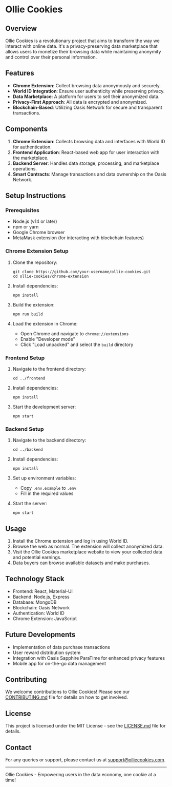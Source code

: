 # Ollie Cookies

## Overview

Ollie Cookies is a revolutionary project that aims to transform the way we interact with online data. It's a privacy-preserving data marketplace that allows users to monetize their browsing data while maintaining anonymity and control over their personal information.

## Features

- **Chrome Extension**: Collect browsing data anonymously and securely.
- **World ID Integration**: Ensure user authenticity while preserving privacy.
- **Data Marketplace**: A platform for users to sell their anonymized data.
- **Privacy-First Approach**: All data is encrypted and anonymized.
- **Blockchain-Based**: Utilizing Oasis Network for secure and transparent transactions.

## Components

1. **Chrome Extension**: Collects browsing data and interfaces with World ID for authentication.
2. **Frontend Application**: React-based web app for user interaction with the marketplace.
3. **Backend Server**: Handles data storage, processing, and marketplace operations.
4. **Smart Contracts**: Manage transactions and data ownership on the Oasis Network.

## Setup Instructions

### Prerequisites

- Node.js (v14 or later)
- npm or yarn
- Google Chrome browser
- MetaMask extension (for interacting with blockchain features)

### Chrome Extension Setup

1. Clone the repository:
   ```
   git clone https://github.com/your-username/ollie-cookies.git
   cd ollie-cookies/chrome-extension
   ```

2. Install dependencies:
   ```
   npm install
   ```

3. Build the extension:
   ```
   npm run build
   ```

4. Load the extension in Chrome:
   - Open Chrome and navigate to `chrome://extensions`
   - Enable "Developer mode"
   - Click "Load unpacked" and select the `build` directory

### Frontend Setup

1. Navigate to the frontend directory:
   ```
   cd ../frontend
   ```

2. Install dependencies:
   ```
   npm install
   ```

3. Start the development server:
   ```
   npm start
   ```

### Backend Setup

1. Navigate to the backend directory:
   ```
   cd ../backend
   ```

2. Install dependencies:
   ```
   npm install
   ```

3. Set up environment variables:
   - Copy `.env.example` to `.env`
   - Fill in the required values

4. Start the server:
   ```
   npm start
   ```

## Usage

1. Install the Chrome extension and log in using World ID.
2. Browse the web as normal. The extension will collect anonymized data.
3. Visit the Ollie Cookies marketplace website to view your collected data and potential earnings.
4. Data buyers can browse available datasets and make purchases.

## Technology Stack

- Frontend: React, Material-UI
- Backend: Node.js, Express
- Database: MongoDB
- Blockchain: Oasis Network
- Authentication: World ID
- Chrome Extension: JavaScript

## Future Developments

- Implementation of data purchase transactions
- User reward distribution system
- Integration with Oasis Sapphire ParaTime for enhanced privacy features
- Mobile app for on-the-go data management

## Contributing

We welcome contributions to Ollie Cookies! Please see our [CONTRIBUTING.md](CONTRIBUTING.md) file for details on how to get involved.

## License

This project is licensed under the MIT License - see the [LICENSE.md](LICENSE.md) file for details.

## Contact

For any queries or support, please contact us at support@olliecookies.com.

---

Ollie Cookies - Empowering users in the data economy, one cookie at a time!